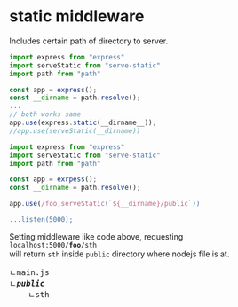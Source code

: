# static middleware

Includes certain path of directory to server.
   
```js
import express from "express"
import serveStatic from "serve-static"
import path from "path"

const app = express();
const __dirname = path.resolve();
...
// both works same
app.use(express.static(__dirname__));
//app.use(serveStatic(__dirname))
```

```javascript
import express from "express"
import serveStatic from "serve-static"
import path from "path"

const app = exrpess();
const __dirname = path.resolve();

app.use(/foo,serveStatic(`${__dirname}/public`))

...listen(5000);
```

Setting middleware like code above, requesting  
<code>localhost:5000/**foo**/sth</code>  
will return `sth` inside `public` directory where nodejs file is at.

<pre>
ㄴmain.js
ㄴ<i><b>public</b></i>
    ㄴsth
</pre>
